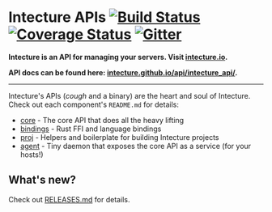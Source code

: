# Intecture APIs [![Build Status](https://travis-ci.org/intecture/api.svg?branch=master)](https://travis-ci.org/intecture/api) [![Coverage Status](https://coveralls.io/repos/github/Intecture/api/badge.svg?branch=master)](https://coveralls.io/github/Intecture/api?branch=master) [![Gitter](https://badges.gitter.im/Join\%20Chat.svg)](https://gitter.im/intecture/Lobby)

**Intecture is an API for managing your servers. Visit [intecture.io](https://intecture.io).**

**API docs can be found here: [intecture.github.io/api/intecture_api/](https://intecture.github.io/api/intecture_api/).**

---

Intecture's APIs (_cough_ and a binary) are the heart and soul of Intecture. Check out each component's `README.md` for details:

- [core](core/) - The core API that does all the heavy lifting
- [bindings](bindings/) - Rust FFI and language bindings
- [proj](proj/) - Helpers and boilerplate for building Intecture projects
- [agent](agent/) - Tiny daemon that exposes the core API as a service (for your hosts!)

## What's new?

Check out [RELEASES.md](RELEASES.md) for details.
